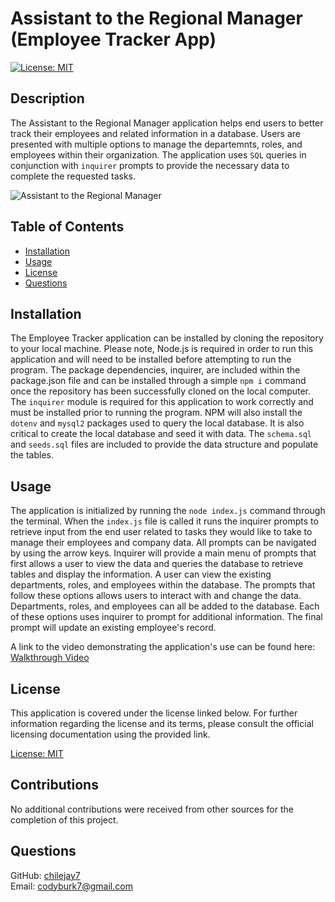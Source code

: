 # Assistant to the Regional Manager (Employee Tracker App)

[![License: MIT](https://img.shields.io/badge/License-MIT-green.svg)](https://opensource.org/licenses/MIT)

## Description

The Assistant to the Regional Manager application helps end users to better track their employees and related information in a database.  Users are presented with multiple options to manage the departemnts, roles, and employees within their organization.  The application uses `SQL` queries in conjunction with `inquirer` prompts to provide the necessary data to complete the requested tasks.

![Assistant to the Regional Manager](./assets/images/RegionalMgr.gif)

## Table of Contents 

- [Installation](#installation)  
- [Usage](#usage)  
- [License](#license)
- [Questions](#questions)  
      
    
## Installation

The Employee Tracker application can be installed by cloning the repository to your local machine.  Please note, Node.js is required in order to run this application and will need to be installed before attempting to run the program.  The package dependencies, inquirer, are included within the package.json file and can be installed through a simple `npm i` command once the repository has been successfully cloned on the local computer.  The `inquirer` module is required for this application to work correctly and must be installed prior to running the program.  NPM will also install the `dotenv` and `mysql2` packages used to query the local database.  It is also critical to create the local database and seed it with data.  The `schema.sql` and `seeds.sql` files are included to provide the data structure and populate the tables.

## Usage

The application is initialized by running the `node index.js` command through the terminal.  When the `index.js` file is called it runs the inquirer prompts to retrieve input from the end user related to tasks they would like to take to manage their employees and company data.  All prompts can be navigated by using the arrow keys.  Inquirer will provide a main menu of prompts that first allows a user to view the data and queries the database to retrieve tables and display the information.  A user can view the existing departments, roles, and employees within the database.  The prompts that follow these options allows users to interact with and change the data.  Departments, roles, and employees can all be added to the database.  Each of these options uses inquirer to prompt for additional information.  The final prompt will update an existing employee's record.

A link to the video demonstrating the application's use can be found here: [Walkthrough Video](https://drive.google.com/file/d/1zwY5U-kabXLhem7mRgz2VSYvtfnLHA5b/view)

## License

This application is covered under the license linked below.  For further information regarding the license and its terms, please consult the official licensing documentation using the provided link.

[License: MIT](https://opensource.org/licenses/MIT)

## Contributions

No additional contributions were received from other sources for the completion of this project.

## Questions
  
GitHub: [chilejay7](https://github.com/chilejay7?tab=repositories)  
Email: codyburk7@gmail.com

